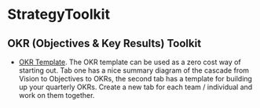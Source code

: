 # StrategyToolkit

## OKR (Objectives & Key Results) Toolkit
- [OKR Template](https://github.com/strategyhacks/StrategyHacks_Toolkit/blob/main/Template_OKR%20Tracker.xlsx). The OKR template can be used as a zero cost way of starting out. Tab one has a nice summary diagram of the cascade from Vision to Objectives to OKRs, the second tab has a template for building up your quarterly OKRs. Create a new tab for each team / individual and work on them together. 
